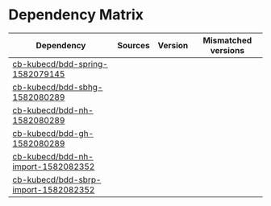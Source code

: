 # Dependency Matrix

Dependency | Sources | Version | Mismatched versions
---------- | ------- | ------- | -------------------
[cb-kubecd/bdd-spring-1582079145](https://github.com/cb-kubecd/bdd-spring-1582079145.git) |  | []() | 
[cb-kubecd/bdd-sbhg-1582080289](https://github.com/cb-kubecd/bdd-sbhg-1582080289.git) |  | []() | 
[cb-kubecd/bdd-nh-1582080289](https://github.com/cb-kubecd/bdd-nh-1582080289.git) |  | []() | 
[cb-kubecd/bdd-gh-1582080289](https://github.com/cb-kubecd/bdd-gh-1582080289.git) |  | []() | 
[cb-kubecd/bdd-nh-import-1582082352](https://github.com/cb-kubecd/bdd-nh-import-1582082352.git) |  | []() | 
[cb-kubecd/bdd-sbrp-import-1582082352](https://github.com/cb-kubecd/bdd-sbrp-import-1582082352.git) |  | []() | 

